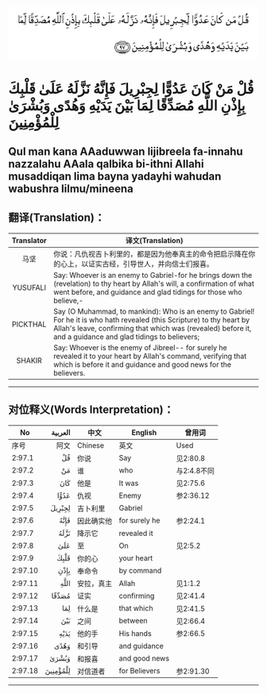 ![002:097](images/002_097.gif)

# قُلْ مَنْ كَانَ عَدُوًّا لِجِبْرِيلَ فَإِنَّهُ نَزَّلَهُ عَلَىٰ قَلْبِكَ بِإِذْنِ اللَّهِ مُصَدِّقًا لِمَا بَيْنَ يَدَيْهِ وَهُدًى وَبُشْرَىٰ لِلْمُؤْمِنِينَ 

## Qul man kana AAaduwwan lijibreela fa-innahu nazzalahu AAala qalbika bi-ithni Allahi musaddiqan lima bayna yadayhi wahudan wabushra lilmu/mineena

## 翻译(Translation)：

| Translator | 译文(Translation)                                            |
|:----------:| ------------------------------------------------------------ |
| 马坚       | 你说：凡仇视吉卜利里的，都是因为他奉真主的命令把启示降在你的心上，以证实古经，引导世人，并向信士们报喜。 |
| YUSUFALI   | Say: Whoever is an enemy to Gabriel-for he brings down the (revelation) to thy heart by Allah's will, a confirmation of what went before, and guidance and glad tidings for those who believe,- |
| PICKTHAL   | Say (O Muhammad, to mankind): Who is an enemy to Gabriel! For he it is who hath revealed (this Scripture) to thy heart by Allah's leave, confirming that which was (revealed) before it, and a guidance and glad tidings to believers; |
| SHAKIR     | Say: Whoever is the enemy of Jibreel-- for surely he revealed it to your heart by Allah's command, verifying that which is before it and guidance and good news for the believers. |

---

## 对位释义(Words Interpretation)：

| No      |  العربية | 中文       | English       | 曾用词      |
| ------- | -------: | ---------- | ------------- | ----------- |
| 序号    |     阿文 | Chinese    | 英文          | Used        |
| 2:97.1  |       قُلْ | 你说       | Say           | 见2:80.8    |
| 2:97.2  |       مَنْ | 谁         | who           | 与2:4.8不同 |
| 2:97.3  |      كَانَ | 他是       | It was        | 见2:75.6    |
| 2:97.4  |     عَدُوًّا | 仇视       | Enemy         | 参2:36.12   |
| 2:97.5  |   لِجِبْرِيلَ | 吉卜利里   | Gabriel       |             |
| 2:97.6  |     فَإِنَّهُ | 因此确实他 | for surely he | 参2:24.1    |
| 2:97.7  |     نَزَّلَهُ | 降示它     | revealed it   |             |
| 2:97.8  |      عَلَىٰ | 至         | On            | 见2:5.2     |
| 2:97.9  |     قَلْبِكَ | 你的心     | your heart    |             |
| 2:97.10 |     بِإِذْنِ | 奉命令     | by command    |             |
| 2:97.11 |     اللَّهِ | 安拉，真主 | Allah         | 见1:1.2     |
| 2:97.12 |    مُصَدِّقًا | 证实       | confirming    | 见2:41.4    |
| 2:97.13 |      لِمَا | 什么是     | that which    | 见2:41.5    |
| 2:97.14 |      بَيْنَ | 之间       | between       | 见2:66.4    |
| 2:97.15 |     يَدَيْهِ | 他的手     | His hands     | 参2:66.5    |
| 2:97.16 |     وَهُدًى | 和引导     | and guidance  |             |
| 2:97.17 |    وَبُشْرَىٰ | 和报喜     | and good news |             |
| 2:97.18 | لِلْمُؤْمِنِينَ | 对信道者   | for Believers | 参2:91.30   |

---
